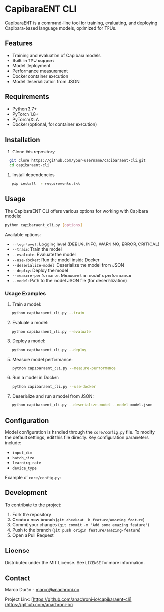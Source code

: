 # CapibaraENT CLI

CapibaraENT is a command-line tool for training, evaluating, and deploying Capibara-based language models, optimized for TPUs.

## Features

- Training and evaluation of Capibara models
- Built-in TPU support
- Model deployment
- Performance measurement
- Docker container execution
- Model deserialization from JSON

## Requirements

- Python 3.7+
- PyTorch 1.8+
- PyTorch/XLA
- Docker (optional, for container execution)

## Installation

1. Clone this repository:

 ```bash
   git clone https://github.com/your-username/capibaraent-cli.git
   cd capibaraent-cli
   ```

1. Install dependencies:

```bash
   pip install -r requirements.txt
   ```

## Usage

The CapibaraENT CLI offers various options for working with Capibara models:

```bash
python capibaraent_cli.py [options]

```

Available options:

- `--log-level`: Logging level (DEBUG, INFO, WARNING, ERROR, CRITICAL)
- `--train`: Train the model
- `--evaluate`: Evaluate the model
- `--use-docker`: Run the model inside Docker
- `--deserialize-model`: Deserialize the model from JSON
- `--deploy`: Deploy the model
- `--measure-performance`: Measure the model's performance
- `--model`: Path to the model JSON file (for deserialization)

### Usage Examples

1. Train a model:

```bash
   python capibaraent_cli.py --train
 ```

2. Evaluate a model:

```bash
   python capibaraent_cli.py --evaluate
 ```

3. Deploy a model:

```bash
   python capibaraent_cli.py --deploy
   ```

5. Measure model performance:

   ```bash
   python capibaraent_cli.py --measure-performance
   ```

6. Run a model in Docker:

   ```bash
   python capibaraent_cli.py --use-docker
   ```

7. Deserialize and run a model from JSON:

```bash
   python capibaraent_cli.py --deserialize-model --model model.json
```

## Configuration

Model configuration is handled through the `core/config.py` file. To modify the default settings, edit this file directly. Key configuration parameters include:

- `input_dim`
- `batch_size`
- `learning_rate`
- `device_type`

Example of `core/config.py`:

## Development

To contribute to the project:

1. Fork the repository
2. Create a new branch (`git checkout -b feature/amazing-feature`)
3. Commit your changes (`git commit -m 'Add some amazing feature'`)
4. Push to the branch (`git push origin feature/amazing-feature`)
5. Open a Pull Request

## License

Distributed under the MIT License. See `LICENSE` for more information.

## Contact

Marco Durán - <marco@anachroni.co>

Project Link: [https://github.com/anachroni-io/capibaraent-cli](https://github.com/anachroni-io)
